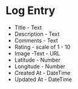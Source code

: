 # Log Entry

- Title - Text
- Description - Text
- Comments - Text
- Rating - scale of 1 - 10
- Image -Text - URL
- Latitude - Number
- Longitude - Number
- Created At - DateTime
- Updated At - DateTime
